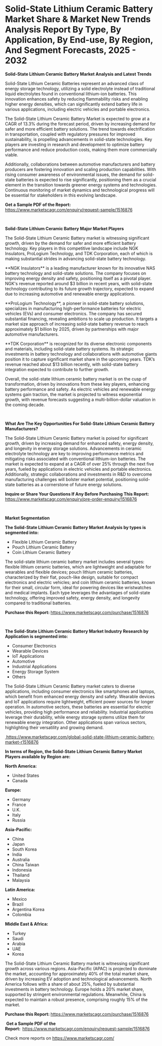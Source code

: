 <p><h1>Solid-State Lithium Ceramic Battery Market Share & Market New Trends Analysis Report By Type, By Application, By End-use, By Region, And Segment Forecasts, 2025 - 2032</h1></p><p><strong>Solid-State Lithium Ceramic Battery Market Analysis and Latest Trends</strong></p>
<p><p>Solid-State Lithium Ceramic Batteries represent an advanced class of energy storage technology, utilizing a solid electrolyte instead of traditional liquid electrolytes found in conventional lithium-ion batteries. This innovation enhances safety by reducing flammability risks and enabling higher energy densities, which can significantly extend battery life in various applications, including electric vehicles and portable electronics.</p><p>The Solid-State Lithium Ceramic Battery Market is expected to grow at a CAGR of 13.3% during the forecast period, driven by increasing demand for safer and more efficient battery solutions. The trend towards electrification in transportation, coupled with regulatory pressures for improved sustainability, is propelling advancements in solid-state technologies. Key players are investing in research and development to optimize battery performance and reduce production costs, making them more commercially viable. </p><p>Additionally, collaborations between automotive manufacturers and battery producers are fostering innovation and scaling production capabilities. With rising consumer awareness of environmental issues, the demand for solid-state batteries is expected to rise significantly, positioning them as a crucial element in the transition towards greener energy systems and technologies. Continuous monitoring of market dynamics and technological progress will be essential for stakeholders in this evolving landscape.</p></p>
<p><strong>Get a Sample PDF of the Report:&nbsp;</strong> <a href="https://www.marketscagr.com/enquiry/request-sample/1516876?utm_campaign=3018&utm_medium=2&utm_source=Github&utm_content=ia&utm_term=30032025&utm_id=solid-state-lithium-ceramic-battery">https://www.marketscagr.com/enquiry/request-sample/1516876</a></p>
<p>&nbsp;</p>
<p><strong>Solid-State Lithium Ceramic Battery Major Market Players</strong></p>
<p><p>The Solid-State Lithium Ceramic Battery market is witnessing significant growth, driven by the demand for safer and more efficient battery technology. Key players in this competitive landscape include NGK Insulators, ProLogium Technology, and TDK Corporation, each of which is making substantial strides in advancing solid-state battery technology.</p><p>**NGK Insulators** is a leading manufacturer known for its innovative NAS battery technology and solid-state solutions. The company focuses on improving energy density and safety, positioning itself as a pivotal player. NGK's revenue reported around $3 billion in recent years, with solid-state technology contributing to its future growth trajectory, expected to expand due to increasing automotive and renewable energy applications.</p><p>**ProLogium Technology**, a pioneer in solid-state battery solutions, specializes in manufacturing high-performance batteries for electric vehicles (EVs) and consumer electronics. The company has secured substantial financing, revealing ambitions to scale up production. It targets a market size approach of increasing solid-state battery revenue to reach approximately $1 billion by 2025, driven by partnerships with major automotive manufacturers.</p><p>**TDK Corporation** is recognized for its diverse electronic components and materials, including solid-state battery systems. Its strategic investments in battery technology and collaborations with automotive giants position it to capture significant market share in the upcoming years. TDK’s revenue reached about $13 billion recently, with solid-state battery integration expected to contribute to further growth.</p><p>Overall, the solid-state lithium ceramic battery market is on the cusp of transformation, driven by innovations from these key players, enhancing battery performance and safety. As electric vehicles and renewable energy systems gain traction, the market is projected to witness exponential growth, with revenue forecasts suggesting a multi-billion-dollar valuation in the coming decade.</p></p>
<p>&nbsp;</p>
<p><strong>What Are The Key Opportunities For Solid-State Lithium Ceramic Battery Manufacturers?</strong></p>
<p><p>The Solid-State Lithium Ceramic Battery market is poised for significant growth, driven by increasing demand for enhanced safety, energy density, and longevity in energy storage solutions. Advancements in ceramic electrolyte technology are key to improving performance metrics and mitigating risks associated with conventional lithium-ion batteries. The market is expected to expand at a CAGR of over 25% through the next five years, fueled by applications in electric vehicles and portable electronics. Additionally, strategic collaborations and investments in R&D to overcome manufacturing challenges will bolster market potential, positioning solid-state batteries as a cornerstone of future energy solutions.</p></p>
<p><strong>Inquire or Share Your Questions If Any Before Purchasing This Report:</strong> <a href="https://www.marketscagr.com/enquiry/pre-order-enquiry/1516876?utm_campaign=3018&utm_medium=2&utm_source=Github&utm_content=ia&utm_term=30032025&utm_id=solid-state-lithium-ceramic-battery">https://www.marketscagr.com/enquiry/pre-order-enquiry/1516876</a></p>
<p>&nbsp;</p>
<p><strong>Market Segmentation</strong></p>
<p><strong>The Solid-State Lithium Ceramic Battery Market Analysis by types is segmented into:</strong></p>
<p><ul><li>Flexible Lithium Ceramic Battery</li><li>Pouch Lithium Ceramic Battery</li><li>Coin Lithium Ceramic Battery</li></ul></p>
<p><p>The solid-state lithium ceramic battery market includes several types: flexible lithium ceramic batteries, which are lightweight and adaptable for wearables and flexible devices; pouch lithium ceramic batteries, characterized by their flat, pouch-like design, suitable for compact electronics and electric vehicles; and coin lithium ceramic batteries, known for their small, circular form, ideal for powering devices like wristwatches and medical implants. Each type leverages the advantages of solid-state technology, offering improved safety, energy density, and longevity compared to traditional batteries.</p></p>
<p><strong>Purchase this Report:&nbsp;</strong><a href="https://www.marketscagr.com/purchase/1516876?utm_campaign=3018&utm_medium=2&utm_source=Github&utm_content=ia&utm_term=30032025&utm_id=solid-state-lithium-ceramic-battery">https://www.marketscagr.com/purchase/1516876</a></p>
<p>&nbsp;</p>
<p><strong>The Solid-State Lithium Ceramic Battery Market Industry Research by Application is segmented into:</strong></p>
<p><ul><li>Consumer Electronics</li><li>Wearable Devices</li><li>IoT Applications</li><li>Automotive</li><li>Industrial Applications</li><li>Energy Storage System</li><li>Others</li></ul></p>
<p><p>The Solid-State Lithium Ceramic Battery market caters to diverse applications, including consumer electronics like smartphones and laptops, which benefit from enhanced energy density and safety. Wearable devices and IoT applications require lightweight, efficient power sources for longer operation. In automotive sectors, these batteries are essential for electric vehicles, providing high performance and reliability. Industrial applications leverage their durability, while energy storage systems utilize them for renewable energy integration. Other applications span various sectors, highlighting their versatility and growing demand.</p></p>
<p><a href="https://www.marketscagr.com/global-solid-state-lithium-ceramic-battery-market-r1516876?utm_campaign=3018&utm_medium=2&utm_source=Github&utm_content=ia&utm_term=30032025&utm_id=solid-state-lithium-ceramic-battery">&nbsp;https://www.marketscagr.com/global-solid-state-lithium-ceramic-battery-market-r1516876</a></p>
<p><strong>In terms of Region, the Solid-State Lithium Ceramic Battery Market Players available by Region are:</strong></p>
<p>
    <p> <strong> North America: </strong>
        <ul>
            <li>United States</li>
            <li>Canada</li>
        </ul>
        </p> 
    <p> <strong> Europe: </strong>
        <ul>
            <li>Germany</li>
            <li>France</li>
            <li>U.K.</li>
            <li>Italy</li>
            <li>Russia</li>
        </ul>
        </p> 
    <p> <strong> Asia-Pacific: </strong>
        <ul>
            <li>China</li>
            <li>Japan</li>
            <li>South Korea</li>
            <li>India</li>
            <li>Australia</li>
            <li>China Taiwan</li>
            <li>Indonesia</li>
            <li>Thailand</li>
            <li>Malaysia</li>
        </ul>
        </p> 
    <p> <strong> Latin America: </strong>
        <ul>
            <li>Mexico</li>
            <li>Brazil</li>
            <li>Argentina Korea</li>
            <li>Colombia</li>
        </ul>
        </p> 
    <p> <strong> Middle East & Africa: </strong>
        <ul>
            <li>Turkey</li>
            <li>Saudi</li>
            <li>Arabia</li>
            <li>UAE</li>
            <li>Korea</li>
        </ul>
    </p>
    </p>
<p><p>The Solid-State Lithium Ceramic Battery market is witnessing significant growth across various regions. Asia-Pacific (APAC) is projected to dominate the market, accounting for approximately 40% of the total market share, driven by increasing EV adoption and technological advancements. North America follows with a share of about 25%, fueled by substantial investments in battery technology. Europe holds a 20% market share, supported by stringent environmental regulations. Meanwhile, China is expected to maintain a robust presence, comprising roughly 15% of the market.</p></p>
<p><strong>Purchase this Report: </strong><a href="https://www.marketscagr.com/purchase/1516876?utm_campaign=3018&utm_medium=2&utm_source=Github&utm_content=ia&utm_term=30032025&utm_id=solid-state-lithium-ceramic-battery">https://www.marketscagr.com/purchase/1516876</a></p>
<p>&nbsp;<strong>Get a Sample PDF of the Report:&nbsp;&nbsp;</strong><a href="https://www.marketscagr.com/enquiry/request-sample/1516876?utm_campaign=3018&utm_medium=2&utm_source=Github&utm_content=ia&utm_term=30032025&utm_id=solid-state-lithium-ceramic-battery">https://www.marketscagr.com/enquiry/request-sample/1516876</a></p>
<p><strong></strong></p>
<p>Check more reports on <a href="https://www.marketscagr.com/?utm_campaign=3018&utm_medium=2&utm_source=Github&utm_content=ia&utm_term=30032025&utm_id=solid-state-lithium-ceramic-battery">https://www.marketscagr.com/</a></p>